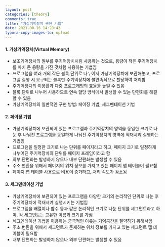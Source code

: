 ```yaml
---
layout: post
categories: [theory]
comments: true
title: "가상기억장치 구현 기법"
date: 2021-08-16 14:28:43
typora-copy-images-to: upload
---
```


#### 1. 가상기억장치(Virtual Memory)

- 보조기억장치의 일부를 주기억장치처럼 사용하는 것으로, 용량이 작은 주기억장치를 마치 큰 용량을 가진 것처럼 사용하는 기법임
- 프로그램을 여러 개의 작은 블록 단위로 나누어서 가상기억장치에 보관해놓고, 프로그램 실행 시 요구되는 블록만 주기억장치에 불연속적으로 할당하여 처리함
- 주기억장치의 이용률과 다중 프로그래밍의 효율을 높일 수 있음
- 블록 단위로 나누어 사용하므로 연속 할당 방식에서 발생할 수 있는 단편화를 해결할 수 있음
- 가상기억장치의 일반적인 구현 방법: 페이징 기법, 세그멘테이션 기법

#### 2. 페이징 기법

- 가상기억장치에 보관되어 있는 프로그램과 주기억장치의 영역을 동일한 크기로 나눈 후 나눠진 프로그램을 동일하게 나눠진 주기억장치의 영역에 적재시켜 실행하는 기법임
- 프로그램을 일정한 크기로 나눈 단위를 페이지라고 하고, 페이지 크기로 일정하게 나누어진 주기억장치의 단위를 페이지 프레임이라고 함
- 외부 단편화는 발생하지 않으나 내부 단편화는 발생할 수 있음
- 주소 변환을 위해서 페이지의 위치 정보를 가지고 있는 페이지 맵 테이블이 필요함
- 페이지 맵 테이블 사용으로 비용이 증가하고, 처리 속도가 감소됨

#### 3. 세그멘테이션 기법

- 가상기억장치에 보관되어 있는 프로그램을 다양한 크기의 논리적인 단위로 나눈 후 주기억장치에 적재시켜 실행시키는 기법임
- 프로그램을 배열이나 함수 등과 같은 논리적인 크기로 나눈 단위를 세그먼트라고 하며, 각 세그먼트는 고유한 이름과 크기를 가짐
- 세그멘테이션 기법을 이용하는 궁극적인 이유는 기억공간을 절약하기 위해서임
- 주소 변환을 위해서 세그먼트가 존재하는 위치 정보를 가지고 있는 세그먼트 맵 테이블이 필요함
- 내부 단편화는 발생하지 않으나 외부 단편화는 발생할 수 있음 